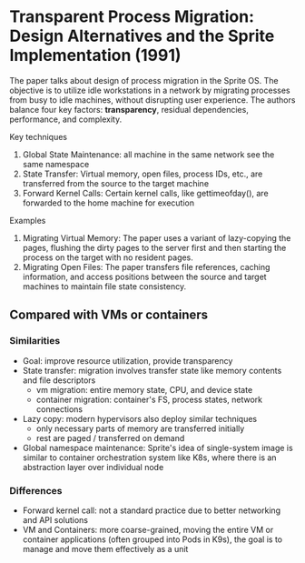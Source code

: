 # Transparent Process Migration: Design Alternatives and the Sprite Implementation (1991)  
The paper talks about design of process migration in the Sprite OS. The objective is to utilize idle workstations in a network by migrating processes from busy to idle machines, without disrupting user experience. The authors balance four key factors: **transparency**, residual dependencies, performance, and complexity.

Key techniques
1. Global State Maintenance: all machine in the same network see the same namespace
2. State Transfer: Virtual memory, open files, process IDs, etc., are transferred from the source to the target machine
3. Forward Kernel Calls: Certain kernel calls, like gettimeofday(), are forwarded to the home machine for execution

Examples
1. Migrating Virtual Memory: The paper uses a variant of lazy-copying the pages, flushing the dirty pages to the server first and then starting the process on the target with no resident pages.
2. Migrating Open Files: The paper transfers file references, caching information, and access positions between the source and target machines to maintain file state consistency.

## Compared with VMs or containers 
### Similarities 
* Goal: improve resource utilization, provide transparency 
* State transfer: migration involves transfer state like memory contents and file descriptors
    *  vm migration: entire memory state, CPU, and device state
    *  container migration: container's FS, process states, network connections
*  Lazy copy: modern hypervisors also deploy similar techniques
    *  only necessary parts of memory are transferred initially
    *  rest are paged / transferred on demand
*  Global namespace maintenance: Sprite's idea of single-system image is similar to container orchestration system like K8s, where there is an abstraction layer over individual node 

### Differences 
* Forward kernel call: not a standard practice due to better networking and API solutions 
* VM and Containers: more coarse-grained, moving the entire VM or container applications (often grouped into Pods in K9s), the goal is to manage and move them effectively as a unit 
